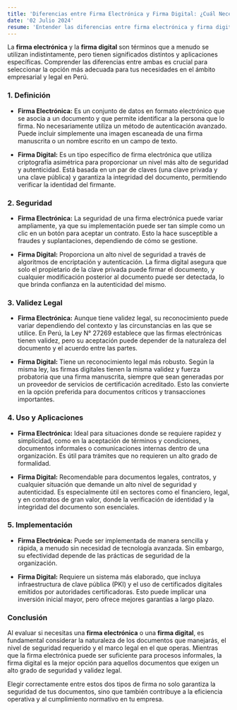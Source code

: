 ```yaml
---
title: 'Diferencias entre Firma Electrónica y Firma Digital: ¿Cuál Necesitas?'
date: '02 Julio 2024'
resume: 'Entender las diferencias entre firma electrónica y firma digital es esencial para elegir la opción adecuada para tus necesidades comerciales y legales en Perú.'
---
```


La **firma electrónica** y la **firma digital** son términos que a menudo se utilizan indistintamente, pero tienen significados distintos y aplicaciones específicas. Comprender las diferencias entre ambas es crucial para seleccionar la opción más adecuada para tus necesidades en el ámbito empresarial y legal en Perú.

### 1. **Definición**

- **Firma Electrónica:** Es un conjunto de datos en formato electrónico que se asocia a un documento y que permite identificar a la persona que lo firma. No necesariamente utiliza un método de autenticación avanzado. Puede incluir simplemente una imagen escaneada de una firma manuscrita o un nombre escrito en un campo de texto.

- **Firma Digital:** Es un tipo específico de firma electrónica que utiliza criptografía asimétrica para proporcionar un nivel más alto de seguridad y autenticidad. Está basada en un par de claves (una clave privada y una clave pública) y garantiza la integridad del documento, permitiendo verificar la identidad del firmante.

### 2. **Seguridad**

- **Firma Electrónica:** La seguridad de una firma electrónica puede variar ampliamente, ya que su implementación puede ser tan simple como un clic en un botón para aceptar un contrato. Esto la hace susceptible a fraudes y suplantaciones, dependiendo de cómo se gestione.

- **Firma Digital:** Proporciona un alto nivel de seguridad a través de algoritmos de encriptación y autenticación. La firma digital asegura que solo el propietario de la clave privada puede firmar el documento, y cualquier modificación posterior al documento puede ser detectada, lo que brinda confianza en la autenticidad del mismo.

### 3. **Validez Legal**

- **Firma Electrónica:** Aunque tiene validez legal, su reconocimiento puede variar dependiendo del contexto y las circunstancias en las que se utilice. En Perú, la Ley N° 27269 establece que las firmas electrónicas tienen validez, pero su aceptación puede depender de la naturaleza del documento y el acuerdo entre las partes.

- **Firma Digital:** Tiene un reconocimiento legal más robusto. Según la misma ley, las firmas digitales tienen la misma validez y fuerza probatoria que una firma manuscrita, siempre que sean generadas por un proveedor de servicios de certificación acreditado. Esto las convierte en la opción preferida para documentos críticos y transacciones importantes.

### 4. **Uso y Aplicaciones**

- **Firma Electrónica:** Ideal para situaciones donde se requiere rapidez y simplicidad, como en la aceptación de términos y condiciones, documentos informales o comunicaciones internas dentro de una organización. Es útil para trámites que no requieren un alto grado de formalidad.

- **Firma Digital:** Recomendable para documentos legales, contratos, y cualquier situación que demande un alto nivel de seguridad y autenticidad. Es especialmente útil en sectores como el financiero, legal, y en contratos de gran valor, donde la verificación de identidad y la integridad del documento son esenciales.

### 5. **Implementación**

- **Firma Electrónica:** Puede ser implementada de manera sencilla y rápida, a menudo sin necesidad de tecnología avanzada. Sin embargo, su efectividad depende de las prácticas de seguridad de la organización.

- **Firma Digital:** Requiere un sistema más elaborado, que incluya infraestructura de clave pública (PKI) y el uso de certificados digitales emitidos por autoridades certificadoras. Esto puede implicar una inversión inicial mayor, pero ofrece mejores garantías a largo plazo.

### Conclusión

Al evaluar si necesitas una **firma electrónica** o una **firma digital**, es fundamental considerar la naturaleza de los documentos que manejarás, el nivel de seguridad requerido y el marco legal en el que operas. Mientras que la firma electrónica puede ser suficiente para procesos informales, la firma digital es la mejor opción para aquellos documentos que exigen un alto grado de seguridad y validez legal.

Elegir correctamente entre estos dos tipos de firma no solo garantiza la seguridad de tus documentos, sino que también contribuye a la eficiencia operativa y al cumplimiento normativo en tu empresa.
